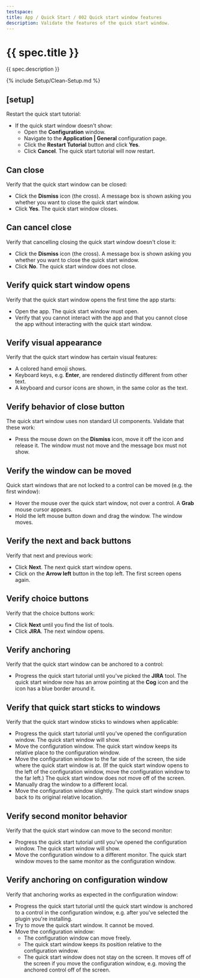 ```yaml
---
testspace:
title: App / Quick Start / 002 Quick start window features
description: Validate the features of the quick start window.
---
```


# {{ spec.title }}

{{ spec.description }}

{% include Setup/Clean-Setup.md %}

## [setup]

Restart the quick start tutorial:

- If the quick start window doesn't show:
  - Open the **Configuration** window.
  - Navigate to the **Application | General** configuration page.
  - Click the **Restart Tutorial** button and click **Yes**.
  - Click **Cancel**. The quick start tutorial will now restart.

## Can close

Verify that the quick start window can be closed:

- Click the **Dismiss** icon (the cross). A message box is shown asking you whether you want to close the quick start window.
- Click **Yes**. The quick start window closes.

## Can cancel close

Verify that cancelling closing the quick start window doesn't close it:

- Click the **Dismiss** icon (the cross). A message box is shown asking you whether you want to close the quick start window.
- Click **No**. The quick start window does not close.

## Verify quick start window opens

Verify that the quick start window opens the first time the app starts:

- Open the app. The quick start window must open.
- Verify that you cannot interact with the app and that you cannot close the app without interacting with the quick start window.

## Verify visual appearance

Verify that the quick start window has certain visual features:

- A colored hand emoji shows.
- Keyboard keys, e.g. **Enter**, are rendered distinctly different from other text.
- A keyboard and cursor icons are shown, in the same color as the text.

## Verify behavior of close button

The quick start window uses non standard UI components. Validate that these work:

- Press the mouse down on the **Dismiss** icon, move it off the icon and release it. The window must not move and the message box must not show.

## Verify the window can be moved

Quick start windows that are not locked to a control can be moved (e.g. the first window):

- Hover the mouse over the quick start window, not over a control. A **Grab** mouse cursor appears.
- Hold the left mouse button down and drag the window. The window moves.

## Verify the next and back buttons

Verify that next and previous work:

- Click **Next**. The next quick start window opens.
- Click on the **Arrow left** button in the top left. The first screen opens again.

## Verify choice buttons

Verify that the choice buttons work:

- Click **Next** until you find the list of tools.
- Click **JIRA**. The next window opens.

## Verify anchoring

Verify that the quick start window can be anchored to a control:

- Progress the quick start tutorial until you've picked the **JIRA** tool. The quick start window now has an arrow pointing at the **Cog** icon and the icon has a blue border around it.

## Verify that quick start sticks to windows

Verify that the quick start window sticks to windows when applicable:

- Progress the quick start tutorial until you've opened the configuration window. The quick start window will show.
- Move the configuration window. The quick start window keeps its relative place to the configuration window.
- Move the configuration window to the far side of the screen, the side where the quick start window is at. (If the quick start window opens to the left of the configuration window, move the configuration window to the far left.) The quick start window does not move off of the screen.
- Manually drag the window to a different local.
- Move the configuration window slightly. The quick start window snaps back to its original relative location.

## Verify second monitor behavior

Verify that the quick start window can move to the second monitor:

- Progress the quick start tutorial until you've opened the configuration window. The quick start window will show.
- Move the configuration window to a different monitor. The quick start window moves to the same monitor as the configuration window.

## Verify anchoring on configuration window

Verify that anchoring works as expected in the configuration window:

- Progress the quick start tutorial until the quick start window is anchored to a control in the configuration window, e.g. after you've selected the plugin you're installing.
- Try to move the quick start window. It cannot be moved.
- Move the configuration window:
  - The configuration window can move freely.
  - The quick start window keeps its position relative to the configuration window.
  - The quick start window does not stay on the screen. It moves off of the screen if you move the configuration window, e.g. moving the anchored control off of the screen.
